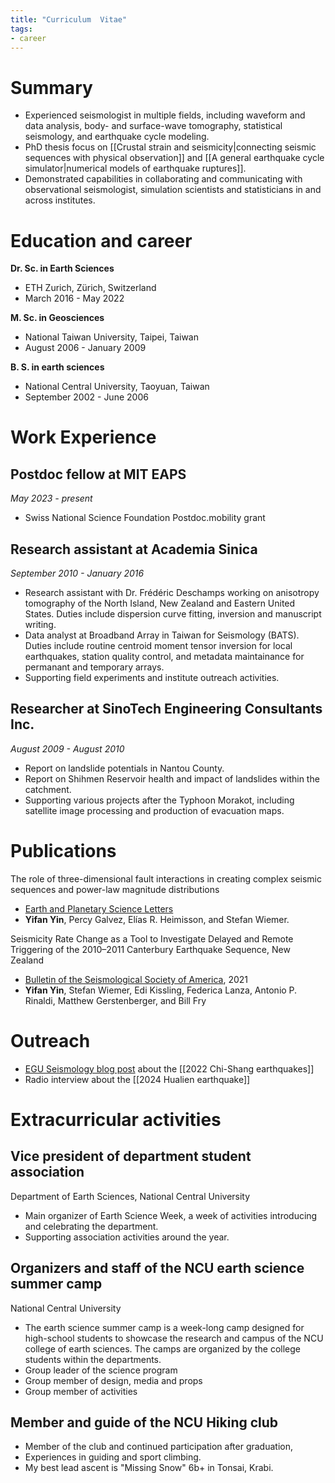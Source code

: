 ```yaml
---
title: "Curriculum  Vitae"
tags:
- career
---
```

# Summary
- Experienced seismologist in multiple fields, including waveform and data analysis, body- and surface-wave tomography, statistical seismology, and earthquake cycle modeling.
- PhD thesis focus on [[Crustal strain and seismicity|connecting seismic sequences with physical observation]] and [[A general earthquake cycle simulator|numerical models of earthquake ruptures]].
- Demonstrated capabilities in collaborating and communicating with observational seismologist, simulation scientists and statisticians in and across institutes.

# Education and career

**Dr. Sc. in Earth Sciences**
- ETH Zurich, Zürich, Switzerland
- March 2016 - May 2022

**M. Sc. in Geosciences**
- National Taiwan University, Taipei, Taiwan
- August 2006 - January 2009

**B. S. in earth sciences**
- National Central University, Taoyuan, Taiwan
- September 2002 - June 2006

# Work Experience

## Postdoc fellow at MIT EAPS
*May 2023 - present*
- Swiss National Science Foundation Postdoc.mobility grant 
## Research assistant at Academia Sinica
*September 2010 - January 2016*
- Research assistant with Dr. Frédéric Deschamps working on anisotropy tomography of the North Island, New Zealand and Eastern United States. Duties include dispersion curve fitting, inversion and manuscript writing.
- Data analyst at Broadband Array in Taiwan for Seismology (BATS). Duties include routine centroid moment tensor inversion for local earthquakes, station quality control, and metadata maintainance for permanant and temporary arrays.
- Supporting field experiments and institute outreach activities.

## Researcher at SinoTech Engineering Consultants Inc.
*August 2009 - August 2010*
- Report on landslide potentials in Nantou County.
- Report on Shihmen Reservoir health and impact of landslides within the catchment.
- Supporting various projects after the Typhoon Morakot, including satellite image processing and production of evacuation maps.

# Publications

The role of three-dimensional fault interactions in creating complex seismic sequences and power-law magnitude distributions
-  [Earth and Planetary Science Letters](https://doi.org/10.1016/j.epsl.2023.118056)
- **Yifan Yin**, Percy Galvez, Elías R. Heimisson, and Stefan Wiemer.

Seismicity Rate Change as a Tool to Investigate Delayed and Remote Triggering of the 2010–2011 Canterbury Earthquake Sequence, New Zealand
- [Bulletin of the Seismological Society of America](https://doi.org/10.1785/0120210006), 2021
- **Yifan Yin**, Stefan Wiemer, Edi Kissling, Federica Lanza, Antonio P. Rinaldi, Matthew Gerstenberger, and Bill Fry

# Outreach
- [EGU Seismology blog post](https://blogs.egu.eu/divisions/sm/2023/01/30/earthquake-watch-sequence-in-taiwan-sept-2022/) about the [[2022 Chi-Shang earthquakes]]
- Radio interview about the [[2024 Hualien earthquake]]

# Extracurricular activities

## Vice president of department student association
Department of Earth Sciences, National Central University
- Main organizer of Earth Science Week, a week of activities introducing and celebrating the department.
- Supporting association activities around the year.

## Organizers and staff of the NCU earth science summer camp

National Central University
- The earth science summer camp is a week-long camp designed for high-school students to showcase the research and campus of the NCU college of earth sciences. The camps are organized by the college students within the departments.
- Group leader of the science program
- Group member of design, media and props
- Group member of activities

## Member and guide of the NCU Hiking club

- Member of the club and continued participation after graduation,
- Experiences in guiding and sport climbing.
- My best lead ascent is "Missing Snow" 6b+ in Tonsai, Krabi. 